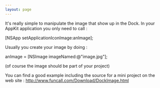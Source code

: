 ```yaml
---
layout: page
---
```


It's really simple to manipulate the image that show up in the Dock.
In your AppKit application you only need to call :

[NSApp setApplicationIconImage:anImage];

Usually you create your image by doing :

anImage = [NSImage imageNamed:@"image.jpg"];

(of course the image should be part of your project)

You can find a good example including the source for a mini project on the web site :
http://www.funcall.com/Download/DockImage.html
